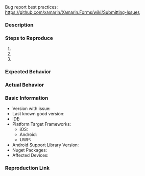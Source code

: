 Bug report best practices: https://github.com/xamarin/Xamarin.Forms/wiki/Submitting-Issues

### Description

### Steps to Reproduce

1. 
2. 
3. 

### Expected Behavior

### Actual Behavior

### Basic Information

- Version with issue:
- Last known good version:
- IDE:
- Platform Target Frameworks: <!-- All that apply -->
  - iOS:  <!-- The version of the iOS SDK you are compiling against, e.g. 11.1 -->
  - Android: <!-- The version of the Android SDK you are compiling against, e.g. 7.1 --> 
  - UWP:  <!-- The version of the Android SDK you are compiling against, e.g. 16299 --> 
- Android Support Library Version: <!-- if applicable -->
- Nuget Packages:
- Affected Devices:

### Reproduction Link

<!-- Please upload or provide a link to a reproduction case -->
